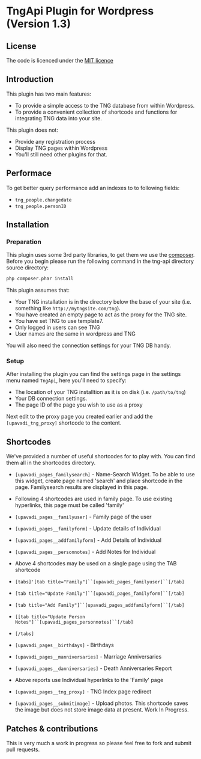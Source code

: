 TngApi Plugin for Wordpress (Version 1.3)
=================================

## License
The code is licenced under the [MIT licence](http://opensource.org/licenses/MIT)

## Introduction
This plugin has two main features:
 - To provide a simple access to the TNG database from within Wordpress.
 - To provide a convenient collection of shortcode and functions for integrating TNG data into your site.

This plugin does not:
 - Provide any registration process 
 - Display TNG pages within Wordpress
 - You'll still need other plugins for that.

## Performace
To get better query performance add an indexes to to following fields:

 * `tng_people.changedate`
 * `tng_people.personID`

## Installation

### Preparation
This plugin uses some 3rd party libraries, to get them we use the [composer](https://getcomposer.org).
Before you begin please run the following command in the tng-api directory source directory:
```sh
php composer.phar install
```

This plugin assumes that:
 - Your TNG installation is in the directory below the base of your site (i.e. something like `http://mytngsite.com/tng`).
 - You have created an empty page to act as the proxy for the TNG site.
 - You have set TNG to use template7.
 - Only logged in users can see TNG
 - User names are the same in wordpress and TNG

You will also need the connection settings for your TNG DB handy.

### Setup
After installing the plugin you can find the settings page in the settings menu named `TngApi`, here you'll need to specify:
 - The location of your TNG installtion as it is on disk (i.e. `/path/to/tng`)
 - Your DB connection settings.
 - The page ID of the page you wish to use as a proxy

Next edit to the proxy page you created earlier and add the `[upavadi_tng_proxy]` shortcode to the content.

## Shortcodes
We've provided a number of useful shortcodes for to play with.  You can find them all in the shortcodes directory.

 - `[upavadi_pages_familysearch]` - Name-Search Widget. To be able to use this widget, create page named 'search' and place shortcode in the page. Familysearch results are displayed in this page.
 - Following 4 shortcodes are used in family page. To use existing hyperlinks, this page must be called 'family'
 - `[upavadi_pages__familyuser]` - Family page of the user
 - `[upavadi_pages__familyform]` - Update details of Individual
 - `[upavadi_pages__addfamilyform]` - Add Details of Individual
 - `[upavadi_pages__personnotes]` - Add Notes for Individual

 - Above 4 shortcodes may be used on a single page using the TAB shortcode
 - `[tabs]'[tab title="Family"]``[upavadi_pages_familyuser]``[/tab]`
 - `[tab title="Update Family"]``[upavadi_pages_familyform]``[/tab]`
 - `[tab title="Add Family"]``[upavadi_pages_addfamilyform]``[/tab]`
 - `[[tab title="Update Person Notes"]``[upavadi_pages_personnotes]``[/tab]`
 - `[/tabs]`

 - `[upavadi_pages__birthdays]` - Birthdays
 - `[upavadi_pages__manniversaries]` - Marriage Anniversaries
 - `[upavadi_pages__danniversaries]` - Death Anniversaries Report
 -  Above reports use Individual hyperlinks to the 'Family' page
 
 -  `[upavadi_pages__tng_proxy]` - TNG Index page redirect
 -  `[upavadi_pages__submitimage]` - Upload photos. This shortcode saves the image but does not store image data at present.        Work In Progress. 
 
## Patches & contributions
This is very much a work in progress so please feel free to fork and submit pull requests.
